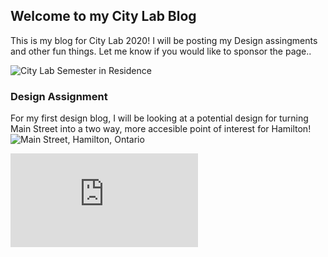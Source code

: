 ## Welcome to my City Lab Blog
This is my blog for City Lab 2020! I will be posting my Design assingments and other fun things. Let me know if you would like to sponsor the page..

![City Lab Semester in Residence](https://encrypted-tbn0.gstatic.com/images?q=tbn%3AANd9GcQMagyw3NCa0FPxd_pFnNaIlKgl1tWNE3FYvA&usqp=CAU)


### Design Assignment 
For my first design blog, I will be looking at a potential design for turning Main Street into a two way, more accesible point of interest for Hamilton!
![Main Street, Hamilton, Ontario](https://upload.wikimedia.org/wikipedia/commons/c/cb/MainEastHamilton.JPG)

![My First Post](https://github.com/hchallen/CIty-Lab-Design-Blog--Henry-C/blob/gh-pages/City%20Lab%20Design%20-%20Henry%20Challen%20-%20For%20Dr.%20Brian.pdf)
